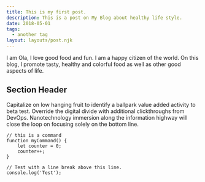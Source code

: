 ```yaml
---
title: This is my first post.
description: This is a post on My Blog about healthy life style.
date: 2018-05-01
tags:
  - another tag
layout: layouts/post.njk
---
```

I am Ola, I love good food and fun. I am a happy citizen of the world. On this blog, I promote tasty, healthy and colorful food as well as other good aspects of life. 

## Section Header

Capitalize on low hanging fruit to identify a ballpark value added activity to beta test. Override the digital divide with additional clickthroughs from DevOps. Nanotechnology immersion along the information highway will close the loop on focusing solely on the bottom line.

``` text/2-3
// this is a command
function myCommand() {
	let counter = 0;
	counter++;
}

// Test with a line break above this line.
console.log('Test');
```
